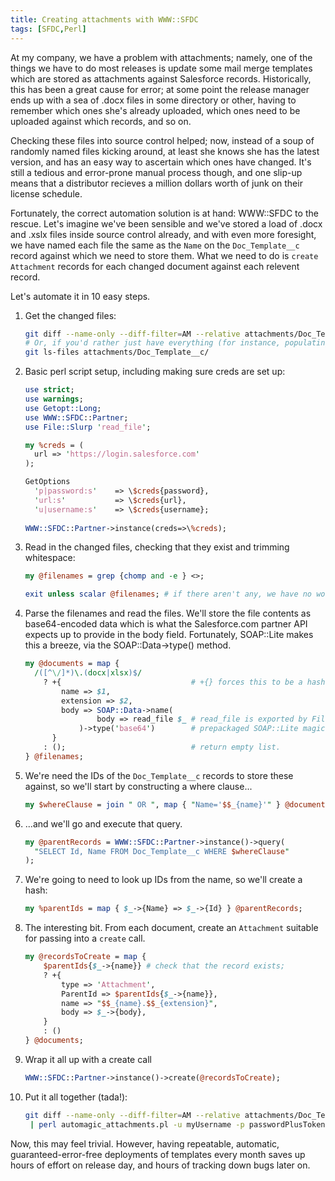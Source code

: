 ```yaml
---
title: Creating attachments with WWW::SFDC
tags: [SFDC,Perl]
---
```


At my company, we have a problem with attachments; namely, one of the things we have to do most releases is update some mail merge templates which are stored as attachments against Salesforce records. Historically, this has been a great cause for error; at some point the release manager ends up with a sea of .docx files in some directory or other, having to remember which ones she's already uploaded, which ones need to be uploaded against which records, and so on.

Checking these files into source control helped; now, instead of a soup of randomly named files kicking around, at least she knows she has the latest version, and has an easy way to ascertain which ones have changed. It's still a tedious and error-prone manual process though, and one slip-up means that a distributor recieves a million dollars worth of junk on their license schedule.

Fortunately, the correct automation solution is at hand: WWW::SFDC to the rescue. Let's imagine we've been sensible and we've stored a load of .docx and .xslx files inside source control already, and with even more foresight, we have named each file the same as the `Name` on the `Doc_Template__c` record against which we need to store them. What we need to do is `create` `Attachment` records for each changed document against each relevent record.

Let's automate it in 10 easy steps.

1. Get the changed files:

    ```sh
    git diff --name-only --diff-filter=AM --relative attachments/Doc_Template__c/
    # Or, if you'd rather just have everything (for instance, populating a new sandbox)
    git ls-files attachments/Doc_Template__c/
    ```

2. Basic perl script setup, including making sure creds are set up:

    ```perl
    use strict;
    use warnings;
    use Getopt::Long;
    use WWW::SFDC::Partner;
    use File::Slurp 'read_file';

    my %creds = (
      url => 'https://login.salesforce.com'
    );

    GetOptions
      'p|password:s'    => \$creds{password},
      'url:s'           => \$creds{url},
      'u|username:s'    => \$creds{username};
      
    WWW::SFDC::Partner->instance(creds=>\%creds);
    ```

3. Read in the changed files, checking that they exist and trimming whitespace:

    ```perl
    my @filenames = grep {chomp and -e } <>;

    exit unless scalar @filenames; # if there aren't any, we have no work to do.
    ```

4. Parse the filenames and read the files. We'll store the file contents as base64-encoded data which is what the Salesforce.com partner API expects up to provide in the body field. Fortunately, SOAP::Lite makes this a breeze, via the SOAP::Data->type() method.

    ```perl
    my @documents = map {
      /([^\/]*)\.(docx|xlsx)$/
        ? +{                             # +{} forces this to be a hashref, rather than an arbitrary code block
            name => $1,
            extension => $2,
            body => SOAP::Data->name(
                    body => read_file $_ # read_file is exported by File::Slurp and does what it says on the tin
                )->type('base64')        # prepackaged SOAP::Lite magic.
          }
        : ();                            # return empty list. 
    } @filenames;
    ```

5. We're need the IDs of the `Doc_Template__c` records to store these against, so we'll start by constructing a where clause...

    ```perl
    my $whereClause = join " OR ", map { "Name='$$_{name}'" } @documents; # that was easy
    ```

6. ...and we'll go and execute that query.

    ```perl
    my @parentRecords = WWW::SFDC::Partner->instance()->query(
      "SELECT Id, Name FROM Doc_Template__c WHERE $whereClause"
    );
    ```

7. We're going to need to look up IDs from the name, so we'll create a hash:

    ```perl
    my %parentIds = map { $_->{Name} => $_->{Id} } @parentRecords;
    ```

8. The interesting bit. From each document, create an `Attachment` suitable for passing into a `create` call.

    ```perl
    my @recordsToCreate = map {
        $parentIds{$_->{name}} # check that the record exists;
        ? +{
            type => 'Attachment',
            ParentId => $parentIds{$_->{name}},
            name => "$$_{name}.$$_{extension}",
            body => $_->{body},
        }
        : ()
    } @documents;
    ```

9. Wrap it all up with a create call

    ```perl
    WWW::SFDC::Partner->instance()->create(@recordsToCreate);
    ```

10. Put it all together (tada!):

    ```sh
    git diff --name-only --diff-filter=AM --relative attachments/Doc_Template__c/^
     | perl automagic_attachments.pl -u myUsername -p passwordPlusToken
    ```

Now, this may feel trivial. However, having repeatable, automatic, guaranteed-error-free deployments of templates every month saves up hours of effort on release day, and hours of tracking down bugs later on.
